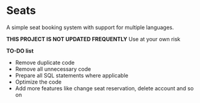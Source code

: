 # Seats
A simple seat booking system with support for multiple languages.

**THIS PROJECT IS NOT UPDATED FREQUENTLY**
Use at your own risk

**TO-DO list**
* Remove duplicate code
* Remove all unnecessary code
* Prepare all SQL statements where applicable
* Optimize the code
* Add more features like change seat reservation, delete account and so on
